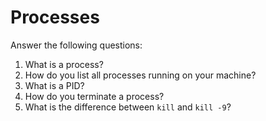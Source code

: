# Processes

Answer the following questions:

1. What is a process?
2. How do you list all processes running on your machine?
3. What is a PID?
4. How do you terminate a process?
5. What is the difference between `kill` and `kill -9`?
